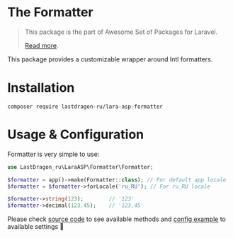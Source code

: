 # The Formatter

> This package is the part of Awesome Set of Packages for Laravel.
> 
> [Read more](../../readme.md).

This package provides a customizable wrapper around Intl formatters.


# Installation

```shell
composer require lastdragon-ru/lara-asp-formatter
```


# Usage & Configuration

Formatter is very simple to use:

```php
use LastDragon_ru\LaraASP\Formatter\Formatter;

$formatter = app()->make(Formatter::class); // For default app locale
$formatter = $formatter->forLocale('ru_RU'); // For ru_RU locale

$formatter->string(123);        // '123'
$formatter->decimal(123.45);    // '123,45'
```

Please check [source code](./src/Formatter.php) to see available methods and [config example](./config/config.php) to available settings 🤗
